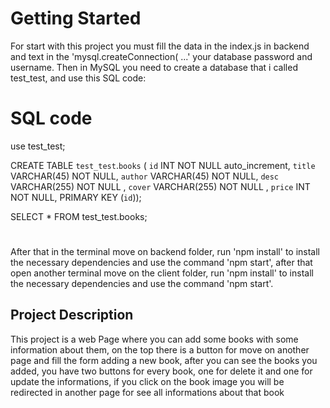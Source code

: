 # Getting Started 

For start with this project you must fill the data in the index.js in backend and text 
in the 'mysql.createConnection( ...' your database password and username. Then in MySQL you need to create a database that i called test_test, and use this SQL code:

# SQL code

use test_test;

CREATE TABLE `test_test`.`books` (
  `id` INT NOT NULL auto_increment,
  `title` VARCHAR(45) NOT NULL,
  `author` VARCHAR(45) NOT NULL,
  `desc` VARCHAR(255) NOT NULL ,
  `cover` VARCHAR(255) NOT NULL ,
  `price` INT NOT NULL,
  PRIMARY KEY (`id`));

  SELECT * FROM test_test.books;

#

After that in the terminal move on backend folder, run 'npm install' to install the necessary dependencies and use the command 'npm start', after that open another terminal move on the client folder, run 'npm install' to install the necessary dependencies and use the command 'npm start'.


## Project Description

This project is a web Page where you can add some books with some information about them, on the top there is a button for move on another page and fill the form adding a new book, after you can see the books you added, you have two buttons for every book, one for delete it and one for update the informations, if you click on the book image you will be redirected in another page for see all informations about that book









